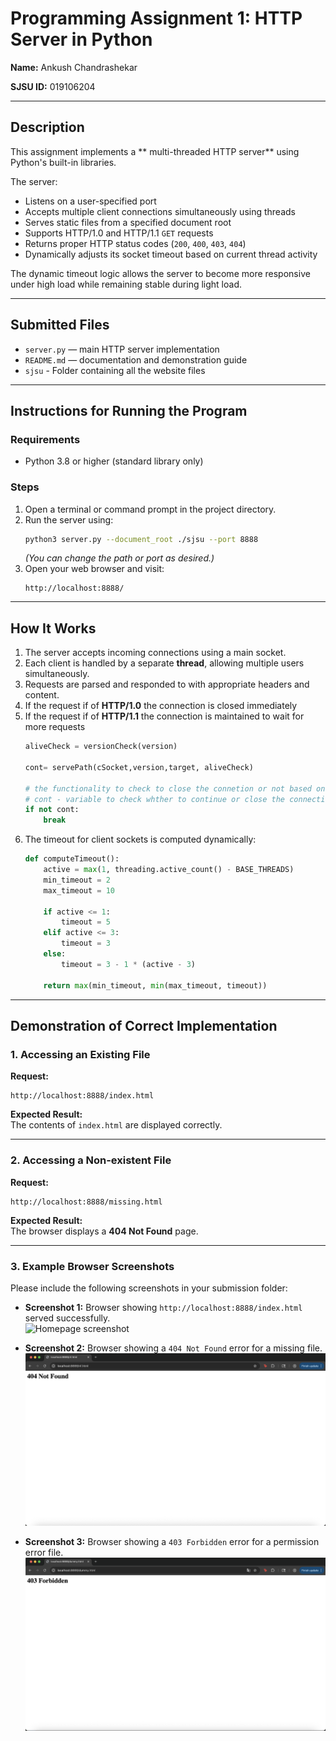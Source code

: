 # Programming Assignment 1: HTTP Server in Python

**Name:** Ankush Chandrashekar

**SJSU ID:** 019106204

---

## Description
This assignment implements a ** multi-threaded HTTP server** using Python's built-in libraries.

The server:
- Listens on a user-specified port  
- Accepts multiple client connections simultaneously using threads  
- Serves static files from a specified document root  
- Supports HTTP/1.0 and HTTP/1.1 `GET` requests  
- Returns proper HTTP status codes (`200`, `400`, `403`, `404`)  
- Dynamically adjusts its socket timeout based on current thread activity

The dynamic timeout logic allows the server to become more responsive under high load while remaining stable during light load.

---

## Submitted Files
- `server.py` — main HTTP server implementation  
- `README.md` — documentation and demonstration guide  
- `sjsu` - Folder containing all the website files

---

## Instructions for Running the Program
### Requirements
- Python 3.8 or higher (standard library only)

### Steps
1. Open a terminal or command prompt in the project directory.
2. Run the server using:
   ```bash
   python3 server.py --document_root ./sjsu --port 8888
   ```
   *(You can change the path or port as desired.)*
3. Open your web browser and visit:
   ```
   http://localhost:8888/
   ```

---

## How It Works
1. The server accepts incoming connections using a main socket.
2. Each client is handled by a separate **thread**, allowing multiple users simultaneously.
3. Requests are parsed and responded to with appropriate headers and content.
4. If the request if of **HTTP/1.0** the connection is closed immediately
5. If the request if of **HTTP/1.1** the connection is maintained to wait for more requests
    ```python
    aliveCheck = versionCheck(version)

    cont= servePath(cSocket,version,target, aliveCheck)
    
    # the functionality to check to close the connetion or not based on HTTP/1.0 or HTTP/1.1
    # cont - variable to check whther to continue or close the connection
    if not cont:
        break
    ```
5. The timeout for client sockets is computed dynamically:
   ```python
   def computeTimeout():
       active = max(1, threading.active_count() - BASE_THREADS)
       min_timeout = 2
       max_timeout = 10

       if active <= 1:
           timeout = 5
       elif active <= 3:
           timeout = 3
       else:
           timeout = 3 - 1 * (active - 3)

       return max(min_timeout, min(max_timeout, timeout))
   ```

---

## Demonstration of Correct Implementation

### 1. Accessing an Existing File
**Request:**  
```
http://localhost:8888/index.html
```
**Expected Result:**  
The contents of `index.html` are displayed correctly.

---

### 2. Accessing a Non-existent File
**Request:**  
```
http://localhost:8888/missing.html
```
**Expected Result:**  
The browser displays a **404 Not Found** page.

---

### 3. Example Browser Screenshots
Please include the following screenshots in your submission folder:
- **Screenshot 1:** Browser showing `http://localhost:8888/index.html` served successfully.  
![Homepage screenshot](images/200.png)

- **Screenshot 2:** Browser showing a `404 Not Found` error for a missing file.
![Homepage screenshot](images/404.png)

- **Screenshot 3:** Browser showing a `403 Forbidden` error for a permission error file.
![Homepage screenshot](images/403.png)
